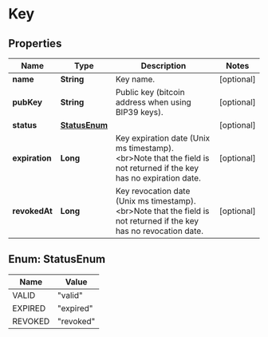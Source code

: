 
# Key

## Properties
Name | Type | Description | Notes
------------ | ------------- | ------------- | -------------
**name** | **String** | Key name. |  [optional]
**pubKey** | **String** | Public key (bitcoin address when using BIP39 keys). |  [optional]
**status** | [**StatusEnum**](#StatusEnum) |  |  [optional]
**expiration** | **Long** | Key expiration date (Unix ms timestamp). &lt;br&gt;Note that the field is not returned if the key has no expiration date.  |  [optional]
**revokedAt** | **Long** | Key revocation date (Unix ms timestamp). &lt;br&gt;Note that the field is not returned if the key has no revocation date.  |  [optional]


<a name="StatusEnum"></a>
## Enum: StatusEnum
Name | Value
---- | -----
VALID | &quot;valid&quot;
EXPIRED | &quot;expired&quot;
REVOKED | &quot;revoked&quot;



